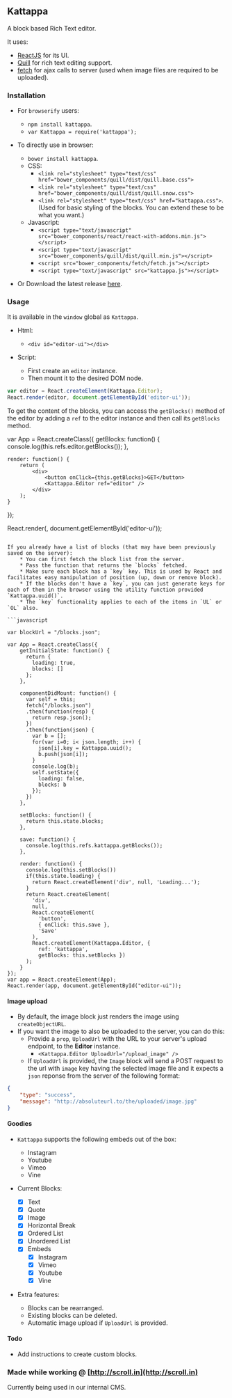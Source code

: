 ## Kattappa

A block based Rich Text editor.

It uses:
* [ReactJS](http://facebook.github.io/react/) for its UI.
* [Quill](http://quilljs.com) for rich text editing support.
* [fetch](https://github.com/github/fetch) for ajax calls to server (used when image files are required to be uploaded).

### Installation
* For `browserify` users:
    * `npm install kattappa`.
    * `var Kattappa = require('kattappa');`

* To directly use in browser:
    * `bower install kattappa`.
    * CSS:
        * `<link rel="stylesheet" type="text/css" href="bower_components/quill/dist/quill.base.css">`
        * `<link rel="stylesheet" type="text/css" href="bower_components/quill/dist/quill.snow.css">`
        * `<link rel="stylesheet" type="text/css" href="kattappa.css">`. (Used for basic styling of the blocks. You can extend these to be what you want.)
    * Javascript:
        * `<script type="text/javascript" src="bower_components/react/react-with-addons.min.js"></script>`
        * `<script type="text/javascript" src="bower_components/quill/dist/quill.min.js"></script>`
        * `<script src="bower_components/fetch/fetch.js"></script>`
        * `<script type="text/javascript" src="kattappa.js"></script>`

* Or Download the latest release [here](https://github.com/brijeshb42/kattappa/releases/latest).

### Usage
It is available in the `window` global as `Kattappa`.
* Html:
    * `<div id="editor-ui"></div>`

* Script:
    * First create an `editor` instance.
    * Then mount it to the desired DOM node.

```javascript
var editor = React.createElement(Kattappa.Editor);
React.render(editor, document.getElementById('editor-ui'));
```

To get the content of the blocks, you can access the `getBlocks()` method of the editor by adding a `ref` to the editor instance and then call its `getBlocks` method.

var App = React.createClass({
    getBlocks: function() {
        console.log(this.refs.editor.getBlocks());
    },

    render: function() {
        return (
            <div>
                <button onClick={this.getBlocks}>GET</button>
                <Kattappa.Editor ref="editor" />
            </div>
        );
    }
});

React.render(<App />, document.getElementById('editor-ui'));
```

If you already have a list of blocks (that may have been previously saved on the server):
    * You can first fetch the block list from the server.
    * Pass the function that returns the `blocks` fetched.
    * Make sure each block has a `key` key. This is used by React and facilitates easy manipulation of position (up, down or remove block).
    * If the blocks don't have a `key`, you can just generate keys for each of them in the browser using the utility function provided `Kattappa.uuid()`.
    * The `key` functionality applies to each of the items in `UL` or `OL` also.

```javascript

var blockUrl = "/blocks.json";

var App = React.createClass({
    getInitialState: function() {
      return {
        loading: true,
        blocks: []
      };
    },

    componentDidMount: function() {
      var self = this;
      fetch("/blocks.json")
      .then(function(resp) {
        return resp.json();
      })
      .then(function(json) {
        var b = [];
        for(var i=0; i< json.length; i++) {
          json[i].key = Kattappa.uuid();
          b.push(json[i]);
        }
        console.log(b);
        self.setState({
          loading: false,
          blocks: b
        });
      })
    },

    setBlocks: function() {
      return this.state.blocks;
    },

    save: function() {
      console.log(this.refs.kattappa.getBlocks());
    },

    render: function() {
      console.log(this.setBlocks())
      if(this.state.loading) {
        return React.createElement('div', null, 'Loading...');
      }
      return React.createElement(
        'div',
        null,
        React.createElement(
          'button',
          { onClick: this.save },
          'Save'
        ),
        React.createElement(Kattappa.Editor, {
          ref: 'kattappa',
          getBlocks: this.setBlocks })
      );
    }
});
var app = React.createElement(App);
React.render(app, document.getElementById("editor-ui"));
```

#### Image upload
* By default, the image block just renders the image using `createObjectURL`.
* If you want the image to also be uploaded to the server, you can do this:
    * Provide a `prop`, `UploadUrl` with the URL to your server's upload endpoint, to the **Editor** instance.
        * ```<Kattappa.Editor UploadUrl="/upload_image" />```
    * If `UploadUrl` is provided, the `Image` block will send a POST request to the url with `image` key having the selected image file and it expects a `json` reponse from the server of the following format:
```json
{
    "type": "success",
    "message": "http://absoluteurl.to/the/uploaded/image.jpg"
}
```
#### Goodies
* `Kattappa` supports the following embeds out of the box:
    * Instagram
    * Youtube
    * Vimeo
    * Vine


* Current Blocks:
    - [x] Text
    - [x] Quote
    - [x] Image
    - [x] Horizontal Break
    - [x] Ordered List
    - [x] Unordered List
    - [x] Embeds
        - [x] Instagram
        - [x] Vimeo
        - [x] Youtube
        - [x] Vine

* Extra features:
    * Blocks can be rearranged.
    * Existing blocks can be deleted.
    * Automatic image upload if `UploadUrl` is provided.

#### Todo
* Add instructions to create custom blocks.

### Made while working @ [http://scroll.in](http://scroll.in)

Currently being used in our internal CMS.
